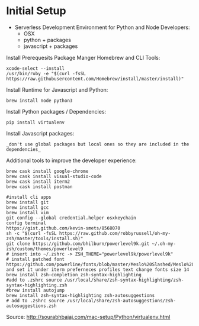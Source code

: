 # Initial Setup

* Serverless Development Environment for Python and Node Developers:
  * OSX
  * python + packages
  * javascript + packages

Install Prerequesits Package Manger Homebrew and CLI Tools:
```
xcode-select --install
/usr/bin/ruby -e "$(curl -fsSL https://raw.githubusercontent.com/Homebrew/install/master/install)"
```

Install Runtime for Javascript and Python:
```
brew install node python3
```

Install Python packages / Dependencies:
```
pip install virtualenv
```

Install Javascript packages:
```
_don't use global packages but local ones so they are included in the dependencies_
```

Additional tools to improve the developer experience:
```
brew cask install google-chrome
brew cask install visual-studio-code
brew cask install iterm2
brew cask install postman

#install cli apps
brew install git
brew install gcc
brew install vim
git config --global credential.helper osxkeychain
config terminal
https://gist.github.com/kevin-smets/8568070
sh -c "$(curl -fsSL https://raw.github.com/robbyrussell/oh-my-zsh/master/tools/install.sh)"
git clone https://github.com/bhilburn/powerlevel9k.git ~/.oh-my-zsh/custom/themes/powerlevel9
# insert into ~/.zshrc -> ZSH_THEME="powerlevel9k/powerlevel9k"
# install patched font https://github.com/powerline/fonts/blob/master/Meslo%20Slashed/Meslo%20LG%20M%20Regular%20for%20Powerline.ttf and set it under iterm preferneces profiles text change fonts size 14
brew install zsh-completion zsh-syntax-highlighting
#add to .zshrc source /usr/local/share/zsh-syntax-highlighting/zsh-syntax-highlighting.zsh
#brew install autojump
brew install zsh-syntax-highlighting zsh-autosuggestions
# add to .zshrc source /usr/local/share/zsh-autosuggestions/zsh-autosuggestions.zsh
```


Source: http://sourabhbajaj.com/mac-setup/Python/virtualenv.html



